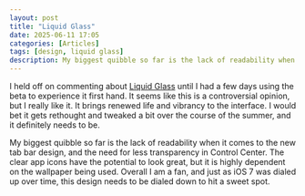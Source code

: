 ```yaml
---
layout: post
title: "Liquid Glass"
date: 2025-06-11 17:05
categories: [Articles]
tags: [design, liquid glass]
description: My biggest quibble so far is the lack of readability when it comes to the new tab bar design, and the need for less transparency in Control Center.
---
```


I held off on commenting about [Liquid Glass](https://developer.apple.com/videos/play/wwdc2025/219) until I had a few days using the beta to experience it first hand. It seems like this is a controversial opinion, but I really like it. It brings renewed life and vibrancy to the interface. I would bet it gets rethought and tweaked a bit over the course of the summer, and it definitely needs to be.

My biggest quibble so far is the lack of readability when it comes to the new tab bar design, and the need for less transparency in Control Center. The clear app icons have the potential to look great, but it is highly dependent on the wallpaper being used. Overall I am a fan, and just as iOS 7 was dialed up over time, this design needs to be dialed down to hit a sweet spot.
